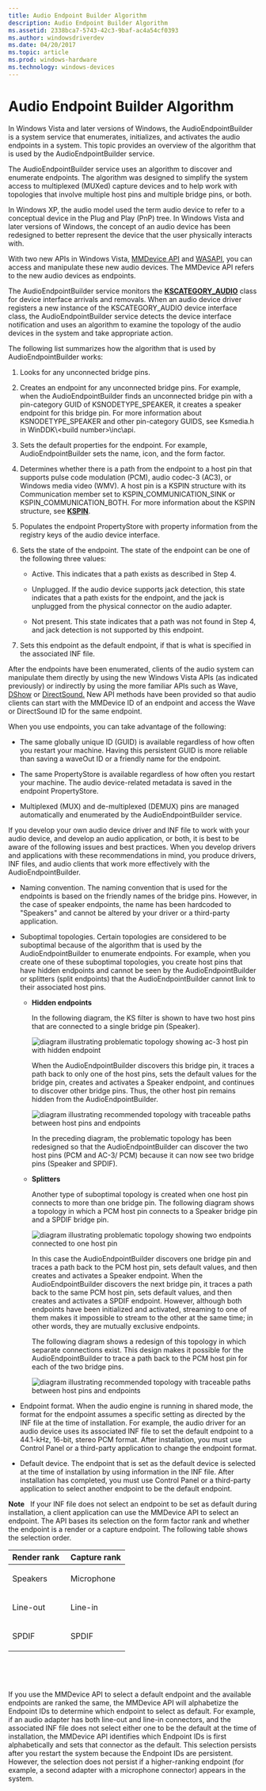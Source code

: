 ```yaml
---
title: Audio Endpoint Builder Algorithm
description: Audio Endpoint Builder Algorithm
ms.assetid: 2338bca7-5743-42c3-9baf-ac4a54cf0393
ms.author: windowsdriverdev
ms.date: 04/20/2017
ms.topic: article
ms.prod: windows-hardware
ms.technology: windows-devices
---
```


# Audio Endpoint Builder Algorithm


In Windows Vista and later versions of Windows, the AudioEndpointBuilder is a system service that enumerates, initializes, and activates the audio endpoints in a system. This topic provides an overview of the algorithm that is used by the AudioEndpointBuilder service.

The AudioEndpointBuilder service uses an algorithm to discover and enumerate endpoints. The algorithm was designed to simplify the system access to multiplexed (MUXed) capture devices and to help work with topologies that involve multiple host pins and multiple bridge pins, or both.

In Windows XP, the audio model used the term audio device to refer to a conceptual device in the Plug and Play (PnP) tree. In Windows Vista and later versions of Windows, the concept of an audio device has been redesigned to better represent the device that the user physically interacts with.

With two new APIs in Windows Vista, [MMDevice API](http://go.microsoft.com/fwlink/p/?linkid=130863) and [WASAPI](http://go.microsoft.com/fwlink/p/?linkid=130864), you can access and manipulate these new audio devices. The MMDevice API refers to the new audio devices as endpoints.

The AudioEndpointBuilder service monitors the [**KSCATEGORY\_AUDIO**](https://msdn.microsoft.com/library/windows/hardware/ff548261) class for device interface arrivals and removals. When an audio device driver registers a new instance of the KSCATEGORY\_AUDIO device interface class, the AudioEndpointBuilder service detects the device interface notification and uses an algorithm to examine the topology of the audio devices in the system and take appropriate action.

The following list summarizes how the algorithm that is used by AudioEndpointBuilder works:

1.  Looks for any unconnected bridge pins.

2.  Creates an endpoint for any unconnected bridge pins. For example, when the AudioEndpointBuilder finds an unconnected bridge pin with a pin-category GUID of KSNODETYPE\_SPEAKER, it creates a speaker endpoint for this bridge pin. For more information about KSNODETYPE\_SPEAKER and other pin-category GUIDS, see Ksmedia.h in WinDDK\\&lt;build number&gt;\\inc\\api.

3.  Sets the default properties for the endpoint. For example, AudioEndpointBuilder sets the name, icon, and the form factor.

4.  Determines whether there is a path from the endpoint to a host pin that supports pulse code modulation (PCM), audio codec-3 (AC3), or Windows media video (WMV). A host pin is a KSPIN structure with its Communication member set to KSPIN\_COMMUNICATION\_SINK or KSPIN\_COMMUNICATION\_BOTH. For more information about the KSPIN structure, see [**KSPIN**](https://msdn.microsoft.com/library/windows/hardware/ff563483).

5.  Populates the endpoint PropertyStore with property information from the registry keys of the audio device interface.

6.  Sets the state of the endpoint. The state of the endpoint can be one of the following three values:

    -   Active. This indicates that a path exists as described in Step 4.

    -   Unplugged. If the audio device supports jack detection, this state indicates that a path exists for the endpoint, and the jack is unplugged from the physical connector on the audio adapter.

    -   Not present. This state indicates that a path was not found in Step 4, and jack detection is not supported by this endpoint.

7.  Sets this endpoint as the default endpoint, if that is what is specified in the associated INF file.

After the endpoints have been enumerated, clients of the audio system can manipulate them directly by using the new Windows Vista APIs (as indicated previously) or indirectly by using the more familiar APIs such as Wave, [DShow](http://go.microsoft.com/fwlink/p/?linkid=130871) or [DirectSound.](http://go.microsoft.com/fwlink/p/?linkid=130872) New API methods have been provided so that audio clients can start with the MMDevice ID of an endpoint and access the Wave or DirectSound ID for the same endpoint.

When you use endpoints, you can take advantage of the following:

-   The same globally unique ID (GUID) is available regardless of how often you restart your machine. Having this persistent GUID is more reliable than saving a waveOut ID or a friendly name for the endpoint.

-   The same PropertyStore is available regardless of how often you restart your machine. The audio device-related metadata is saved in the endpoint PropertyStore.

-   Multiplexed (MUX) and de-multiplexed (DEMUX) pins are managed automatically and enumerated by the AudioEndpointBuilder service.

If you develop your own audio device driver and INF file to work with your audio device, and develop an audio application, or both, it is best to be aware of the following issues and best practices. When you develop drivers and applications with these recommendations in mind, you produce drivers, INF files, and audio clients that work more effectively with the AudioEndpointBuilder.

-   Naming convention. The naming convention that is used for the endpoints is based on the friendly names of the bridge pins. However, in the case of speaker endpoints, the name has been hardcoded to "Speakers" and cannot be altered by your driver or a third-party application.

-   Suboptimal topologies. Certain topologies are considered to be suboptimal because of the algorithm that is used by the AudioEndpointBuilder to enumerate endpoints. For example, when you create one of these suboptimal topologies, you create host pins that have hidden endpoints and cannot be seen by the AudioEndpointBuilder or splitters (split endpoints) that the AudioEndpointBuilder cannot link to their associated host pins.

    -   **Hidden endpoints**

        In the following diagram, the KS filter is shown to have two host pins that are connected to a single bridge pin (Speaker).

        ![diagram illustrating problematic topology showing ac-3 host pin with hidden endpoint](images/hidden-endpoint-bad.png)

        When the AudioEndpointBuilder discovers this bridge pin, it traces a path back to only one of the host pins, sets the default values for the bridge pin, creates and activates a Speaker endpoint, and continues to discover other bridge pins. Thus, the other host pin remains hidden from the AudioEndpointBuilder.

        ![diagram illustrating recommended topology with traceable paths between host pins and endpoints](images/hidden-endpoint-good.png)

        In the preceding diagram, the problematic topology has been redesigned so that the AudioEndpointBuilder can discover the two host pins (PCM and AC-3/ PCM) because it can now see two bridge pins (Speaker and SPDIF).

    -   **Splitters**

        Another type of suboptimal topology is created when one host pin connects to more than one bridge pin. The following diagram shows a topology in which a PCM host pin connects to a Speaker bridge pin and a SPDIF bridge pin.

        ![diagram illustrating problematic topology showing two endpoints connected to one host pin](images/splitter-bad.png)

        In this case the AudioEndpointBuilder discovers one bridge pin and traces a path back to the PCM host pin, sets default values, and then creates and activates a Speaker endpoint. When the AudioEndpointBuilder discovers the next bridge pin, it traces a path back to the same PCM host pin, sets default values, and then creates and activates a SPDIF endpoint. However, although both endpoints have been initialized and activated, streaming to one of them makes it impossible to stream to the other at the same time; in other words, they are mutually exclusive endpoints.

        The following diagram shows a redesign of this topology in which separate connections exist. This design makes it possible for the AudioEndpointBuilder to trace a path back to the PCM host pin for each of the two bridge pins.

        ![diagram illustrating recommended topology with traceable paths between host pins and endpoints](images/splitter-good.png)

-   Endpoint format. When the audio engine is running in shared mode, the format for the endpoint assumes a specific setting as directed by the INF file at the time of installation. For example, the audio driver for an audio device uses its associated INF file to set the default endpoint to a 44.1-kHz, 16-bit, stereo PCM format. After installation, you must use Control Panel or a third-party application to change the endpoint format.

-   Default device. The endpoint that is set as the default device is selected at the time of installation by using information in the INF file. After installation has completed, you must use Control Panel or a third-party application to select another endpoint to be the default endpoint.

**Note**   If your INF file does not select an endpoint to be set as default during installation, a client application can use the MMDevice API to select an endpoint. The API bases its selection on the form factor rank and whether the endpoint is a render or a capture endpoint. The following table shows the selection order.
<table>
<colgroup>
<col width="50%" />
<col width="50%" />
</colgroup>
<thead>
<tr class="header">
<th align="left">Render rank</th>
<th align="left">Capture rank</th>
</tr>
</thead>
<tbody>
<tr class="odd">
<td align="left"><p>Speakers</p></td>
<td align="left"><p>Microphone</p></td>
</tr>
<tr class="even">
<td align="left"><p>Line-out</p></td>
<td align="left"><p>Line-in</p></td>
</tr>
<tr class="odd">
<td align="left"><p>SPDIF</p></td>
<td align="left"><p>SPDIF</p></td>
</tr>
</tbody>
</table>

 

 

If you use the MMDevice API to select a default endpoint and the available endpoints are ranked the same, the MMDevice API will alphabetize the Endpoint IDs to determine which endpoint to select as default. For example, if an audio adapter has both line-out and line-in connectors, and the associated INF file does not select either one to be the default at the time of installation, the MMDevice API identifies which Endpoint IDs is first alphabetically and sets that connector as the default. This selection persists after you restart the system because the Endpoint IDs are persistent. However, the selection does not persist if a higher-ranking endpoint (for example, a second adapter with a microphone connector) appears in the system.

 

 




